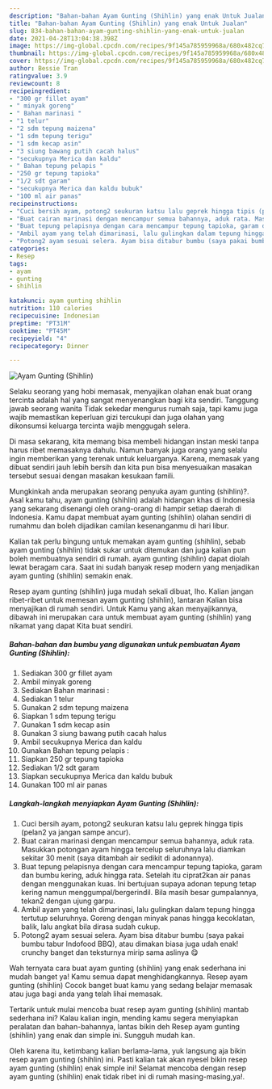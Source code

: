 ```yaml
---
description: "Bahan-bahan Ayam Gunting (Shihlin) yang enak Untuk Jualan"
title: "Bahan-bahan Ayam Gunting (Shihlin) yang enak Untuk Jualan"
slug: 834-bahan-bahan-ayam-gunting-shihlin-yang-enak-untuk-jualan
date: 2021-04-28T13:04:38.398Z
image: https://img-global.cpcdn.com/recipes/9f145a785959968a/680x482cq70/ayam-gunting-shihlin-foto-resep-utama.jpg
thumbnail: https://img-global.cpcdn.com/recipes/9f145a785959968a/680x482cq70/ayam-gunting-shihlin-foto-resep-utama.jpg
cover: https://img-global.cpcdn.com/recipes/9f145a785959968a/680x482cq70/ayam-gunting-shihlin-foto-resep-utama.jpg
author: Bessie Tran
ratingvalue: 3.9
reviewcount: 8
recipeingredient:
- "300 gr fillet ayam"
- " minyak goreng"
- " Bahan marinasi "
- "1 telur"
- "2 sdm tepung maizena"
- "1 sdm tepung terigu"
- "1 sdm kecap asin"
- "3 siung bawang putih cacah halus"
- "secukupnya Merica dan kaldu"
- " Bahan tepung pelapis "
- "250 gr tepung tapioka"
- "1/2 sdt garam"
- "secukupnya Merica dan kaldu bubuk"
- "100 ml air panas"
recipeinstructions:
- "Cuci bersih ayam, potong2 seukuran katsu lalu geprek hingga tipis (pelan2 ya jangan sampe ancur)."
- "Buat cairan marinasi dengan mencampur semua bahannya, aduk rata. Masukkan potongan ayam hingga tercelup seluruhnya lalu diamkan sekitar 30 menit (saya ditambah air sedikit di adonannya)."
- "Buat tepung pelapisnya dengan cara mencampur tepung tapioka, garam dan bumbu kering, aduk hingga rata. Setelah itu ciprat2kan air panas dengan menggunakan kuas. Ini bertujuan supaya adonan tepung tetap kering namun menggumpal/bergerindil. Bila masih besar gumpalannya, tekan2 dengan ujung garpu."
- "Ambil ayam yang telah dimarinasi, lalu gulingkan dalam tepung hingga tertutup seluruhnya. Goreng dengan minyak panas hingga kecoklatan, balik, lalu angkat bila dirasa sudah cukup."
- "Potong2 ayam sesuai selera. Ayam bisa ditabur bumbu (saya pakai bumbu tabur Indofood BBQ), atau dimakan biasa juga udah enak! crunchy banget dan teksturnya mirip sama aslinya 😋"
categories:
- Resep
tags:
- ayam
- gunting
- shihlin

katakunci: ayam gunting shihlin 
nutrition: 110 calories
recipecuisine: Indonesian
preptime: "PT31M"
cooktime: "PT45M"
recipeyield: "4"
recipecategory: Dinner

---
```



![Ayam Gunting (Shihlin)](https://img-global.cpcdn.com/recipes/9f145a785959968a/680x482cq70/ayam-gunting-shihlin-foto-resep-utama.jpg)

Selaku seorang yang hobi memasak, menyajikan olahan enak buat orang tercinta adalah hal yang sangat menyenangkan bagi kita sendiri. Tanggung jawab seorang  wanita Tidak sekedar mengurus rumah saja, tapi kamu juga wajib memastikan keperluan gizi tercukupi dan juga olahan yang dikonsumsi keluarga tercinta wajib menggugah selera.

Di masa  sekarang, kita memang bisa membeli hidangan instan meski tanpa harus ribet memasaknya dahulu. Namun banyak juga orang yang selalu ingin memberikan yang terenak untuk keluarganya. Karena, memasak yang dibuat sendiri jauh lebih bersih dan kita pun bisa menyesuaikan masakan tersebut sesuai dengan masakan kesukaan famili. 



Mungkinkah anda merupakan seorang penyuka ayam gunting (shihlin)?. Asal kamu tahu, ayam gunting (shihlin) adalah hidangan khas di Indonesia yang sekarang disenangi oleh orang-orang di hampir setiap daerah di Indonesia. Kamu dapat membuat ayam gunting (shihlin) olahan sendiri di rumahmu dan boleh dijadikan camilan kesenanganmu di hari libur.

Kalian tak perlu bingung untuk memakan ayam gunting (shihlin), sebab ayam gunting (shihlin) tidak sukar untuk ditemukan dan juga kalian pun boleh membuatnya sendiri di rumah. ayam gunting (shihlin) dapat diolah lewat beragam cara. Saat ini sudah banyak resep modern yang menjadikan ayam gunting (shihlin) semakin enak.

Resep ayam gunting (shihlin) juga mudah sekali dibuat, lho. Kalian jangan ribet-ribet untuk memesan ayam gunting (shihlin), lantaran Kalian bisa menyajikan di rumah sendiri. Untuk Kamu yang akan menyajikannya, dibawah ini merupakan cara untuk membuat ayam gunting (shihlin) yang nikamat yang dapat Kita buat sendiri.

<!--inarticleads1-->

##### Bahan-bahan dan bumbu yang digunakan untuk pembuatan Ayam Gunting (Shihlin):

1. Sediakan 300 gr fillet ayam
1. Ambil  minyak goreng
1. Sediakan  Bahan marinasi :
1. Sediakan 1 telur
1. Gunakan 2 sdm tepung maizena
1. Siapkan 1 sdm tepung terigu
1. Gunakan 1 sdm kecap asin
1. Gunakan 3 siung bawang putih cacah halus
1. Ambil secukupnya Merica dan kaldu
1. Gunakan  Bahan tepung pelapis :
1. Siapkan 250 gr tepung tapioka
1. Sediakan 1/2 sdt garam
1. Siapkan secukupnya Merica dan kaldu bubuk
1. Gunakan 100 ml air panas




<!--inarticleads2-->

##### Langkah-langkah menyiapkan Ayam Gunting (Shihlin):

1. Cuci bersih ayam, potong2 seukuran katsu lalu geprek hingga tipis (pelan2 ya jangan sampe ancur).
1. Buat cairan marinasi dengan mencampur semua bahannya, aduk rata. Masukkan potongan ayam hingga tercelup seluruhnya lalu diamkan sekitar 30 menit (saya ditambah air sedikit di adonannya).
1. Buat tepung pelapisnya dengan cara mencampur tepung tapioka, garam dan bumbu kering, aduk hingga rata. Setelah itu ciprat2kan air panas dengan menggunakan kuas. Ini bertujuan supaya adonan tepung tetap kering namun menggumpal/bergerindil. Bila masih besar gumpalannya, tekan2 dengan ujung garpu.
1. Ambil ayam yang telah dimarinasi, lalu gulingkan dalam tepung hingga tertutup seluruhnya. Goreng dengan minyak panas hingga kecoklatan, balik, lalu angkat bila dirasa sudah cukup.
1. Potong2 ayam sesuai selera. Ayam bisa ditabur bumbu (saya pakai bumbu tabur Indofood BBQ), atau dimakan biasa juga udah enak! crunchy banget dan teksturnya mirip sama aslinya 😋




Wah ternyata cara buat ayam gunting (shihlin) yang enak sederhana ini mudah banget ya! Kamu semua dapat menghidangkannya. Resep ayam gunting (shihlin) Cocok banget buat kamu yang sedang belajar memasak atau juga bagi anda yang telah lihai memasak.

Tertarik untuk mulai mencoba buat resep ayam gunting (shihlin) mantab sederhana ini? Kalau kalian ingin, mending kamu segera menyiapkan peralatan dan bahan-bahannya, lantas bikin deh Resep ayam gunting (shihlin) yang enak dan simple ini. Sungguh mudah kan. 

Oleh karena itu, ketimbang kalian berlama-lama, yuk langsung aja bikin resep ayam gunting (shihlin) ini. Pasti kalian tak akan nyesel bikin resep ayam gunting (shihlin) enak simple ini! Selamat mencoba dengan resep ayam gunting (shihlin) enak tidak ribet ini di rumah masing-masing,ya!.

